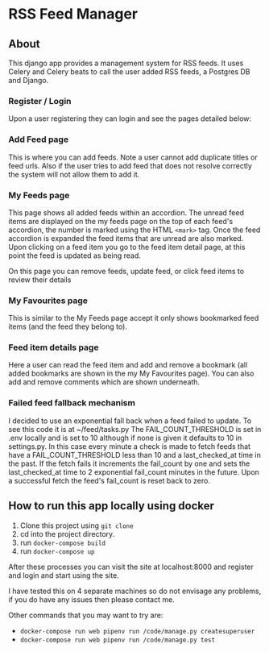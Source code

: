  # RSS Feed Manager
 
 ## About
 
 This django app provides a management system for RSS feeds. It uses Celery and Celery beats to call the user added
 RSS feeds, a Postgres DB and Django. 
 
 ### Register / Login
 
 Upon a user registering they can login and see the pages detailed below:
 
 ### Add Feed page
 
 This is where you can add feeds. Note a user cannot add duplicate titles or feed urls.  Also if the user tries to
 add feed that does not resolve correctly the system will not allow them to add it.
 
 ### My Feeds page
 
 This page shows all added feeds within an accordion. The unread feed items are displayed on the my feeds page on
 the top of each feed's accordion, the number is marked using the HTML `<mark>` tag. Once the feed accordion is
 expanded the feed items that are unread are also marked. Upon clicking on a feed item you go to the feed item
 detail page, at this point the feed is updated as being read.
 
 On this page you can remove feeds, update feed, or click feed items to review their details
 
 ### My Favourites page
 
 This is similar to the My Feeds page accept it only shows bookmarked feed items (and the feed they belong to).
       
 ### Feed item details page
 
 Here a user can read the feed item and add and remove a bookmark (all added bookmarks are shown in the my My
 Favourites page). You can also add and remove comments which are shown underneath.  
 
 ### Failed feed fallback mechanism
 
 I decided to use an exponential fall back when a feed failed to update. To see this code it is at ~/feed/tasks.py
 The FAIL_COUNT_THRESHOLD is set in .env locally and is set to 10 although if none is given it defaults to 10 in
 settings.py. In this case every minute a check is made to fetch feeds that have a FAIL_COUNT_THRESHOLD less than 10
 and a last_checked_at time in the past. If the fetch fails it increments the fail_count by one and sets the
 last_checked_at time to 2 exponential fail_count minutes in the future. Upon a successful fetch the feed's
 fail_count is reset back to zero.
 
 ## How to run this app locally using docker
 
 1. Clone this project using `git clone`
 2. cd into the project directory.
 3. run `docker-compose build`
 4. run `docker-compose up`
 
 After these processes you can visit the site at localhost:8000 and register and login and start using the site.    
 
 I have tested this on 4 separate machines so do not envisage any problems, if you do have any issues then please
 contact me.
 
 Other commands that you may want to try are:
 
 - `docker-compose run web pipenv run /code/manage.py createsuperuser`
 - `docker-compose run web pipenv run /code/manage.py test`
 